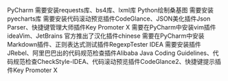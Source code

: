 PyCharm
需要安装requests库、bs4库、lxml库
Python绘制桑基图 需要安装pyecharts库
需要安装代码滚动预览插件CodeGlance、JSON美化插件Json Parser、快捷键管理大师插件Key Promoter X
需要在PyCharm中安装vim插件ideaVim、JetBrains 官方推出了汉化插件chinese
需要在PyCharm中安装Markdown插件、正则表达式测试插件RegexpTester
IDEA
需要安装插件JRebel、阿里巴巴出的代码规范检查插件Alibaba Java Coding Guidelines、代码规范检查CheckStyle-IDEA、代码滚动预览插件CodeGlance2、快捷键提示插件Key Promoter X
